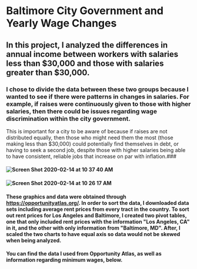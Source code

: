 # Baltimore City Government and Yearly Wage Changes
## In this project, I analyzed the differences in annual income between workers with salaries less than $30,000 and those with salaries greater than $30,000. 
### I chose to divide the data between these two groups because I wanted to see if there were patterns in changes in salaries. For example, if raises were continuously given to those with higher salaries, then there could be issues regarding wage discrimination within the city government.
This is important for a city to be aware of because if raises are not distributed equally, then those who might need them the most (those making less than $30,000) could potentially find themselves in debt, or having to seek a second job, despite those with higher salaries being able to have consistent, reliable jobs that increase on par with inflation.### 
#### ![Screen Shot 2020-02-14 at 10 37 40 AM](https://user-images.githubusercontent.com/60677476/74544986-16495180-4f16-11ea-83f3-230d67425dd5.png)
#### ![Screen Shot 2020-02-14 at 10 26 17 AM](https://user-images.githubusercontent.com/60677476/74544355-fd8c6c00-4f14-11ea-90ba-ca6b72919905.png)
#### These graphics and data were obtained through https://opportunityatlas.org/. In order to sort the data, I downloaded data sets including average rent prices from every tract in the country. To sort out rent prices for Los Angeles and Baltimore, I created two pivot tables, one that only included rent prices with the information "Los Angeles, CA" in it, and the other with only information from "Baltimore, MD". After, I scaled the two charts to have equal axis so data would not be skewed when being analyzed.
#### You can find the data I used from Opportunity Atlas, as well as information regarding minimum wages, below.
